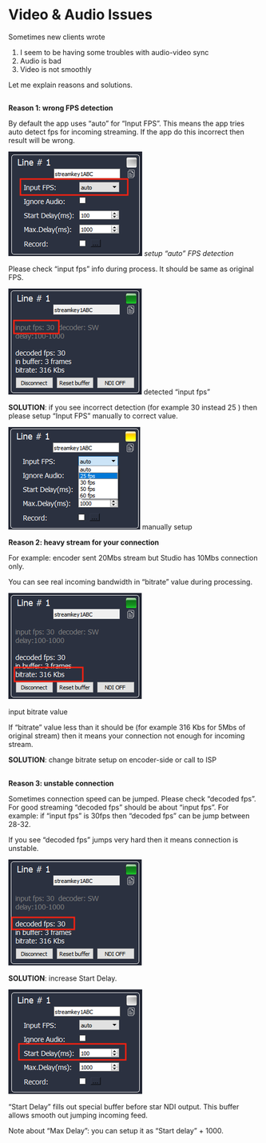 **Video & Audio Issues**
===
Sometimes new clients wrote
1) I seem to be having some troubles with audio-video sync
2) Audio is bad
3) Video is not smoothly

Let me explain reasons and solutions.
##
**Reason 1: wrong FPS detection**

By default the app uses “auto” for “Input FPS”. This means the app tries auto detect fps for incoming streaming. If the app do this incorrect then result will be wrong.

![](e2.png)
*setup “auto” FPS detection*


Please check “input fps” info during process. It should be same as original FPS.

![](e3.png)
detected “input fps”

**SOLUTION**: if you see incorrect detection (for example 30 instead 25 ) then please setup “Input FPS” manually to correct value.

![](e4.png)
manually setup


**Reason 2: heavy stream for your connection**

For example: encoder sent 20Mbs stream but Studio has 10Mbs connection only.

You can see real incoming bandwidth in “bitrate” value during processing.

![](e5.png)

input bitrate value

If “bitrate” value less than it should be (for example 316 Kbs for 5Mbs of original stream) then it means your connection not enough for incoming stream.

**SOLUTION**: change bitrate setup on encoder-side or call to ISP
##
**Reason 3: unstable connection**

Sometimes connection speed can be jumped. Please check “decoded fps”. For good streaming “decoded fps” should be about “input fps”.
For example: if “input fps” is 30fps then “decoded fps” can be jump between 28-32.

If you see “decoded fps” jumps very hard then it means connection is unstable.

![](e6.png)

**SOLUTION**: increase Start Delay.

![](e7.png)

“Start Delay” fills out special buffer before star NDI output. This buffer allows smooth out jumping incoming feed.

Note about “Max Delay”: you can setup it as “Start delay” + 1000.


